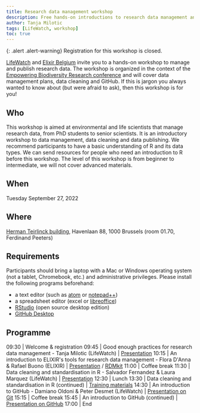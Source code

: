 ```yaml
---
title: Research data management workshop
description: Free hands-on introductions to research data management and publication.
author: Tanja Milotic
tags: [LifeWatch, workshop]
toc: true
---
```


{: .alert .alert-warning}
Registration for this workshop is closed.

[LifeWatch](https://www.lifewatch.be/) and [Elixir Belgium](https://www.elixir-belgium.org/) invite you to a hands-on workshop to manage and publish research data. The workshop is organized in the context of the [Empowering Biodiversity Research conference](https://www.biodiversity.be/4443) and will cover data management plans, data cleaning and GitHub. If this is jargon you always wanted to know about (but were afraid to ask), then this workshop is for you!

## Who

This workshop is aimed at environmental and life scientists that manage research data, from PhD students to senior scientists. It is an introductory workshop to data management, data cleaning and data publishing. We recommend participants to have a basic understanding of R and its data types. We can send resources for people who need an introduction to R before this workshop. The level of this workshop is from beginner to intermediate, we will not cover advanced materials. 

## When

Tuesday September 27, 2022

## Where

[Herman Teirlinck building](https://www.vlaanderen.be/vlaamse-overheid/gebouwen/herman-teirlinckgebouw), Havenlaan 88, 1000 Brussels (room 01.70, Ferdinand Peeters)

## Requirements

Participants should bring a laptop with a Mac or Windows operating system (not a tablet, Chromebook, etc.) and administrative privileges. Please install the following programs beforehand:
- a text editor (such as [atom](https://atom.io/) or [notepad++](https://notepad-plus-plus.org/))
- a spreadsheet editor (excel or [libreoffice](https://www.libreoffice.org/))
- [RStudio](https://rstudio.com/products/rstudio/#Desktop) (open source desktop edition)
- [GitHub Desktop](https://desktop.github.com/)

## Programme

09:30 | Welcome & registration
09:45 | Good enough practices for research data management - Tanja Milotic (LifeWatch) | [Presentation](https://speakerdeck.com/milotictanja/good-enough-practices-for-research-data-management)
10:15 | An introduction to ELIXIR's tools for research data management - Flora D'Anna & Rafael Buono (ELIXIR) | [Presentation](https://doi.org/10.5281/zenodo.7120492) / [RDMkit](https://rdmkit.elixir-europe.org/)
11:00 | Coffee break
11:30 | Data cleaning and standardisation in R - Salvador Fernandez & Laura Marquez (LifeWatch) | [Presentation](https://github.com/lifewatch/ebr-2022-data-cleaning-standarization/blob/bd9c6212d221ab94db1b55828b201675cbbd5add/slides/Datacleaning%26standardizationinR.pdf)
12:30 | Lunch
13:30 | Data cleaning and standardisation in R (continued) | [Training materials](https://github.com/lifewatch/ebr-2022-data-cleaning-standarization)
14:30 | An introduction to GitHub - Damiano Oldoni & Peter Desmet (LifeWatch) | [Presentation on Git](https://inbo.github.io/git-course/static/presentations/git.pdf)
15:15 | Coffee break
15:45 | An introduction to GitHub (continued) | [Presentation on GitHub](https://inbo.github.io/git-course/static/presentations/github.pdf)
17:00 | End
